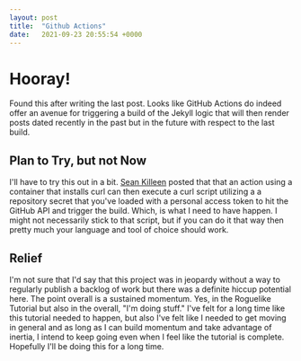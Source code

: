 ```yaml
---
layout: post
title:  "Github Actions"
date:   2021-09-23 20:55:54 +0000
---
```


# Hooray!
Found this after writing the last post. Looks like GitHub Actions do indeed offer an avenue for triggering a build of the Jekyll logic that will then render posts dated recently in the past but in the future with respect to the last build.

## Plan to Try, but not Now
I'll have to try this out in a bit. [Sean Killeen][sean-killeen] posted that that an action using a container that installs curl can then execute a curl script utilizing a a repository secret that you've loaded with a personal access token to hit the GitHub API and trigger the build. Which, is what I need to have happen. I might not necessarily stick to that script, but if you can do it that way then pretty much your language and tool of choice should work.

## Relief
I'm not sure that I'd say that this project was in jeopardy without a way to regularly publish a backlog of work but there was a definite hiccup potential here. The point overall is a sustained momentum. Yes, in the Roguelike Tutorial but also in the overall, "I'm doing stuff." I've felt for a long time like this tutorial needed to happen, but also I've felt like I needed to get moving in general and as long as I can build momentum and take advantage of inertia, I intend to keep going even when I feel like the tutorial is complete. Hopefully I'll be doing this for a long time.

[sean-killeen]: https://seankilleen.com/2020/02/how-to-deploy-github-pages-on-a-schedule-to-publish-future-posts/
